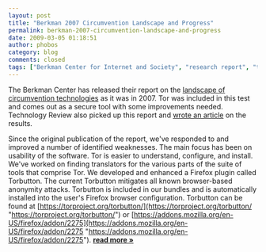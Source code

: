 ```yaml
---
layout: post
title: "Berkman 2007 Circumvention Landscape and Progress"
permalink: berkman-2007-circumvention-landscape-and-progress
date: 2009-03-05 01:18:51
author: phobos
category: blog
comments: closed
tags: ["Berkman Center for Internet and Society", "research report", "tool comparison"]
---
```


The Berkman Center has released their report on the [landscape of circumvention technologies](http://cyber.law.harvard.edu/publications/2009/2007_Circumvention_Landscape_Report) as it was in 2007. Tor was included in this test and comes out as a secure tool with some improvements needed. Technology Review also picked up this report and [wrote an article](http://www.technologyreview.com/web/22252/page1/) on the results.

Since the original publication of the report, we've responded to and improved a number of identified weaknesses. The main focus has been on usability of the software. Tor is easier to understand, configure, and install. We've worked on finding translators for the various parts of the suite of tools that comprise Tor. We developed and enhanced a Firefox plugin called Torbutton. The current Torbutton mitigates all known browser-based anonymity attacks. Torbutton is included in our bundles and is automatically installed into the user's Firefox browser configuration. Torbutton can be found at [https://torproject.org/torbutton/](https://torproject.org/torbutton/ "https://torproject.org/torbutton/") or [https://addons.mozilla.org/en-US/firefox/addon/2275](https://addons.mozilla.org/en-US/firefox/addon/2275 "https://addons.mozilla.org/en-US/firefox/addon/2275"). [**read more »**](https://blog.torproject.org/blog/berkman-2007-circumvention-landscape-and-progress)
